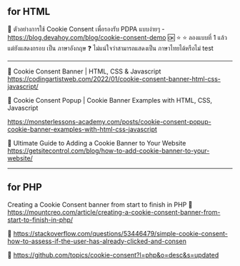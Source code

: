 ## for HTML
:link: ตัวอย่างการใช้ Cookie Consent เพื่อรองรับ PDPA แบบง่ายๆ
    - https://blog.devahoy.com/blog/cookie-consent-demo
    :ok: :star: :star: ลองแบบที่ 1 แล้ว  
    แต่ยังแสดงกรอบ เป็น ภาษาอังกฤษ 
    :question: ไม่แน่ใจว่าสามารถแสดงเป็น ภาษาไทยได้หรือไม่ 
     test  

--- 

:link:  Cookie Consent Banner | HTML, CSS & Javascript
https://codingartistweb.com/2022/01/cookie-consent-banner-html-css-javascript/

:link: Cookie Consent Popup | Cookie Banner Examples with HTML, CSS, Javascript

https://monsterlessons-academy.com/posts/cookie-consent-popup-cookie-banner-examples-with-html-css-javascript


:link: Ultimate Guide to Adding a Cookie Banner to Your Website
https://getsitecontrol.com/blog/how-to-add-cookie-banner-to-your-website/


--- 
## for PHP 
Creating a Cookie Consent banner from start to finish in PHP
    :link: https://mountcreo.com/article/creating-a-cookie-consent-banner-from-start-to-finish-in-php/  

:link: https://stackoverflow.com/questions/53446479/simple-cookie-consent-how-to-assess-if-the-user-has-already-clicked-and-consen


:link: https://github.com/topics/cookie-consent?l=php&o=desc&s=updated